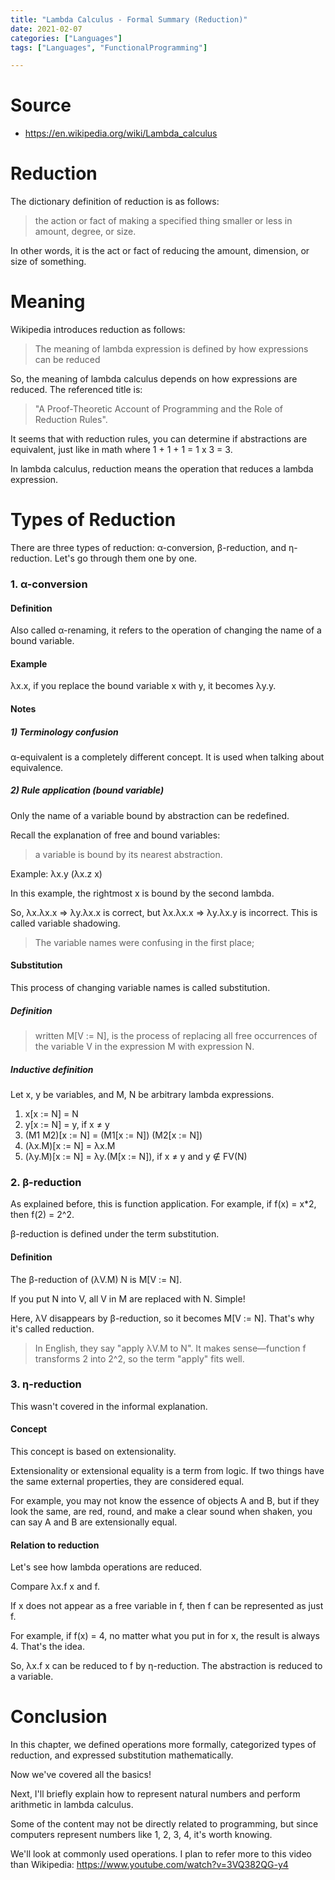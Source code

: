 ```yaml
---
title: "Lambda Calculus - Formal Summary (Reduction)"
date: 2021-02-07
categories: ["Languages"]
tags: ["Languages", "FunctionalProgramming"]

---
```


# Source

- https://en.wikipedia.org/wiki/Lambda_calculus

# Reduction

The dictionary definition of reduction is as follows:

> the action or fact of making a specified thing smaller or less in amount, degree, or size.

In other words, it is the act or fact of reducing the amount, dimension, or size of something.

# Meaning

Wikipedia introduces reduction as follows:

> The meaning of lambda expression is defined by how expressions can be reduced

So, the meaning of lambda calculus depends on how expressions are reduced. The referenced title is:

> "A Proof-Theoretic Account of Programming and the Role of Reduction Rules".

It seems that with reduction rules, you can determine if abstractions are equivalent, just like in math where 1 + 1 + 1 = 1 x 3 = 3.

In lambda calculus, reduction means the operation that reduces a lambda expression.

# Types of Reduction

There are three types of reduction: α-conversion, β-reduction, and η-reduction. Let's go through them one by one.

### 1. α-conversion

#### Definition

Also called α-renaming, it refers to the operation of changing the name of a bound variable.

#### Example

λx.x, if you replace the bound variable x with y, it becomes λy.y.

#### Notes

##### 1) Terminology confusion

α-equivalent is a completely different concept. It is used when talking about equivalence.

##### 2) Rule application (bound variable)

Only the name of a variable bound by abstraction can be redefined.

Recall the explanation of free and bound variables:

> a variable is bound by its nearest abstraction.

Example: λx.y (λx.z x)

In this example, the rightmost x is bound by the second lambda.

So, λx.λx.x ⇒ λy.λx.x is correct, but λx.λx.x ⇒ λy.λx.y is incorrect. This is called variable shadowing.

> The variable names were confusing in the first place;

#### Substitution

This process of changing variable names is called substitution.

##### Definition

> written M[V := N], is the process of replacing all free occurrences of the variable V in the expression M with expression N.

##### Inductive definition

Let x, y be variables, and M, N be arbitrary lambda expressions.

1. x[x := N] = N
2. y[x := N] = y, if x ≠ y
3. (M1 M2)[x := N] = (M1[x := N]) (M2[x := N])
4. (λx.M)[x := N] = λx.M
5. (λy.M)[x := N] = λy.(M[x := N]), if x ≠ y and y ∉ FV(N)

### 2. β-reduction

As explained before, this is function application. For example, if f(x) = x*2, then f(2) = 2^2.

β-reduction is defined under the term substitution.

#### Definition

The β-reduction of (λV.M) N is M[V := N].

If you put N into V, all V in M are replaced with N. Simple!

Here, λV disappears by β-reduction, so it becomes M[V := N]. That's why it's called reduction.

> In English, they say "apply λV.M to N". It makes sense—function f transforms 2 into 2^2, so the term "apply" fits well.

### 3. η-reduction

This wasn't covered in the informal explanation.

#### Concept

This concept is based on extensionality.

Extensionality or extensional equality is a term from logic. If two things have the same external properties, they are considered equal.

For example, you may not know the essence of objects A and B, but if they look the same, are red, round, and make a clear sound when shaken, you can say A and B are extensionally equal.

#### Relation to reduction

Let's see how lambda operations are reduced.

Compare λx.f x and f.

If x does not appear as a free variable in f, then f can be represented as just f.

For example, if f(x) = 4, no matter what you put in for x, the result is always 4. That's the idea.

So, λx.f x can be reduced to f by η-reduction. The abstraction is reduced to a variable.

# Conclusion

In this chapter, we defined operations more formally, categorized types of reduction, and expressed substitution mathematically.

Now we've covered all the basics!

Next, I'll briefly explain how to represent natural numbers and perform arithmetic in lambda calculus.

Some of the content may not be directly related to programming, but since computers represent numbers like 1, 2, 3, 4, it's worth knowing.

We'll look at commonly used operations. I plan to refer more to this video than Wikipedia: https://www.youtube.com/watch?v=3VQ382QG-y4 